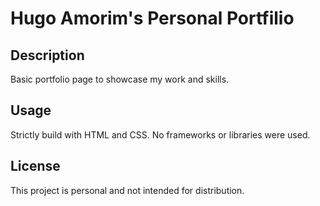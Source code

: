 # Hugo Amorim's Personal Portfilio

## Description
Basic portfolio page to showcase my work and skills. 

## Usage

Strictly build with HTML and CSS. No frameworks or libraries were used.

## License

This project is personal and not intended for distribution. 
